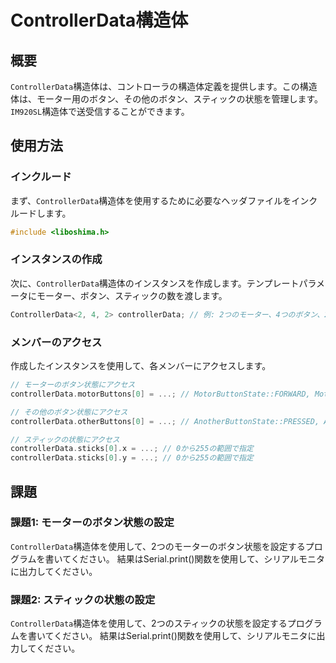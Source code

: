 # ControllerData構造体

## 概要
`ControllerData`構造体は、コントローラの構造体定義を提供します。この構造体は、モーター用のボタン、その他のボタン、スティックの状態を管理します。`IM920SL`構造体で送受信することができます。

## 使用方法

### インクルード
まず、`ControllerData`構造体を使用するために必要なヘッダファイルをインクルードします。

```cpp
#include <liboshima.h>
```

### インスタンスの作成
次に、`ControllerData`構造体のインスタンスを作成します。テンプレートパラメータにモーター、ボタン、スティックの数を渡します。

```cpp
ControllerData<2, 4, 2> controllerData; // 例: 2つのモーター、4つのボタン、2つのスティック
```

### メンバーのアクセス
作成したインスタンスを使用して、各メンバーにアクセスします。

```cpp
// モーターのボタン状態にアクセス
controllerData.motorButtons[0] = ...; // MotorButtonState::FORWARD, MotorButtonState::REVERSE, MotorButtonState::STOPのいずれかを指定

// その他のボタン状態にアクセス
controllerData.otherButtons[0] = ...; // AnotherButtonState::PRESSED, AnotherButtonState::RELEASEDのいずれかを指定

// スティックの状態にアクセス
controllerData.sticks[0].x = ...; // 0から255の範囲で指定
controllerData.sticks[0].y = ...; // 0から255の範囲で指定
```

## 課題

### 課題1: モーターのボタン状態の設定
`ControllerData`構造体を使用して、2つのモーターのボタン状態を設定するプログラムを書いてください。
結果はSerial.print()関数を使用して、シリアルモニタに出力してください。

### 課題2: スティックの状態の設定
`ControllerData`構造体を使用して、2つのスティックの状態を設定するプログラムを書いてください。
結果はSerial.print()関数を使用して、シリアルモニタに出力してください。
